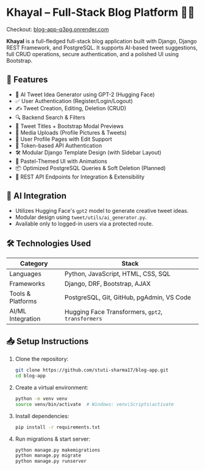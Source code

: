 # Khayal – Full-Stack Blog Platform 📝✨
Checkout: [blog-app-q3pg.onrender.com](https://blog-app-q3pg.onrender.com/)

**Khayal** is a full-fledged full-stack blog application built with Django, Django REST Framework, and PostgreSQL. It supports AI-based tweet suggestions, full CRUD operations, secure authentication, and a polished UI using Bootstrap.

## 🚀 Features

- 🧠 AI Tweet Idea Generator using GPT-2 (Hugging Face)
- ✅ User Authentication (Register/Login/Logout)
- ✍️ Tweet Creation, Editing, Deletion (CRUD)
- 🔍 Backend Search & Filters
- 🧵 Tweet Titles + Bootstrap Modal Previews
- 📁 Media Uploads (Profile Pictures & Tweets)
- 👤 User Profile Pages with Edit Support
- 🔐 Token-based API Authentication
- 🛠️ Modular Django Template Design (with Sidebar Layout)
- 🎨 Pastel-Themed UI with Animations
- 📦 Optimized PostgreSQL Queries & Soft Deletion (Planned)
- 🔌 REST API Endpoints for Integration & Extensibility

## 🧠 AI Integration

- Utilizes Hugging Face's `gpt2` model to generate creative tweet ideas.
- Modular design using `tweet/utils/ai_generator.py`.
- Available only to logged-in users via a protected route.

## 🛠️ Technologies Used

| Category           | Stack                                             |
|--------------------|--------------------------------------------------|
| Languages          | Python, JavaScript, HTML, CSS, SQL               |
| Frameworks         | Django, DRF, Bootstrap, AJAX                     |
| Tools & Platforms  | PostgreSQL, Git, GitHub, pgAdmin, VS Code        |
| AI/ML Integration  | Hugging Face Transformers, `gpt2`, `transformers`|

## 📥 Setup Instructions

1. Clone the repository:
   ```bash
   git clone https://github.com/stuti-sharma17/blog-app.git
   cd blog-app
2. Create a virtual environment:
   ```bash
   python -m venv venv
   source venv/bin/activate  # Windows: venv\Scripts\activate
3. Install dependencies:
   ```bash
   pip install -r requirements.txt
4. Run migrations & start server:
   ```bash
   python manage.py makemigrations
   python manage.py migrate
   python manage.py runserver

